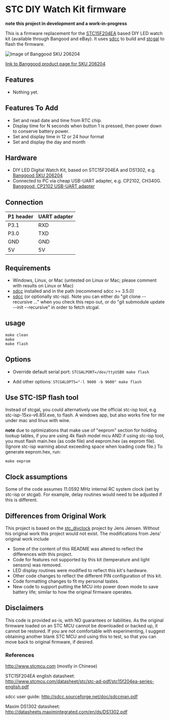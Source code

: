 # STC DIY Watch Kit firmware

**note this project in development and a work-in-progress**

This is a firmware replacement for the [STC15F204EA](http://www.stcmicro.com/datasheet/STC15F204EA-en.pdf) based DIY LED watch kit (available through Bangood and eBay). It uses [sdcc](http://sdcc.sf.net) to build and [stcgal](https://github.com/grigorig/stcgal) to flash the firmware.

![Image of Banggood SKU 206204](https://img3.banggood.com/thumb/view/2014/xiemeijuan/05/SKU206204/SKU206204a.jpg)

[link to Banggood product page for SKU 206204](https://www.banggood.com/LED-Digital-Watch-Electronic-Clock-Kit-With-Transparent-Cover-p-976634.html)

## Features
* Nothing yet. 

## Features To Add
* Set and read date and time from RTC chip.
* Display time for N seconds when button 1 is pressed, then power down to conserve battery power.
* Set and display time in 12 or 24 hour format
* Set and display the day and month

## Hardware

* DIY LED Digital Watch Kit, based on STC15F204EA and DS1302, e.g. [Banggood SKU 206204](https://www.banggood.com/LED-Digital-Watch-Electronic-Clock-Kit-With-Transparent-Cover-p-976634.html)
* Connected to PC via cheap USB-UART adapter, e.g. CP2102, CH340G. [Banggood: CP2102 USB-UART adapter](http://www.banggood.com/CJMCU-CP2102-USB-To-TTLSerial-Module-UART-STC-Downloader-p-970993.html?p=WX0407753399201409DA)

## Connection
| P1 header | UART adapter |
|-----------|--------------|
| P3.1      | RXD          |
| P3.0      | TXD          |
| GND       | GND          |
| 5V        | 5V           |

## Requirements
* Windows, Linux, or Mac (untested on Linux or Mac; please comment with results on Linux or Mac)
* [sdcc](http://sdcc.sf.net) installed and in the path (recommend sdcc >= 3.5.0)
* [sdcc](http://sdcc.sf.net) (or optionally stc-isp). Note you can either do "git clone --recursive ..." when you check this repo out, or do "git submodule update --init --recursive" in order to fetch stcgal.

## usage
```
make clean
make
make flash
```

## Options
* Override default serial port:
`STCGALPORT=/dev/ttyUSB0 make flash`

* Add other options:
`STCGALOPTS="-l 9600 -b 9600" make flash`

## Use STC-ISP flash tool
Instead of stcgal, you could alternatively use the official stc-isp tool, e.g stc-isp-15xx-v6.85I.exe, to flash.
A windows app, but also works fine for me under mac and linux with wine.

**note** due to optimizations that make use of "eeprom" section for holding lookup tables, if you are using 4k flash model mcu AND if using stc-isp tool, you must flash main.hex (as code file) and eeprom.hex (as eeprom file). (Ignore stc-isp warning about exceeding space when loading code file.)
To generate eeprom.hex, run:
```
make eeprom
```

## Clock assumptions
Some of the code assumes 11.0592 MHz internal RC system clock (set by stc-isp or stcgal).
For example, delay routines would need to be adjusted if this is different.

## Differences from Original Work
This project is based on the [stc_diyclock](https://github.com/zerog2k/stc_diyclock) project by Jens Jensen. Without his original work this project would not exist. The modifications from Jens' original work include
* Some of the content of this README was altered to reflect the differences with this project.
* Code for features not supported by this kit (temperature and light sensors) was removed.
* LED display routines were modified to reflect this kit's hardware.
* Other code changes to reflect the different PIN configuration of this kit.
* Code formatting changes to fit my personal tastes.
* New code to support putting the MCU into power down mode to save battery life; similar to how the original firmware operates.

## Disclaimers
This code is provided as-is, with NO guarantees or liabilities.
As the original firmware loaded on an STC MCU cannot be downloaded or backed up, it cannot be restored. If you are not comfortable with experimenting, I suggest obtaining another blank STC MCU and using this to test, so that you can move back to original firmware, if desired.

### References
http://www.stcmcu.com (mostly in Chinese)

STC15F204EA english datasheet:
http://www.stcmcu.com/datasheet/stc/stc-ad-pdf/stc15f204ea-series-english.pdf

sdcc user guide:
http://sdcc.sourceforge.net/doc/sdccman.pdf

Maxim DS1302 datasheet:
http://datasheets.maximintegrated.com/en/ds/DS1302.pdf
